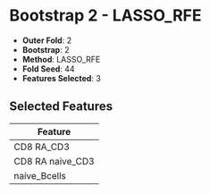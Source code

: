 # Bootstrap 2 - LASSO_RFE

- **Outer Fold**: 2
- **Bootstrap**: 2
- **Method**: LASSO_RFE
- **Fold Seed**: 44
- **Features Selected**: 3

## Selected Features

| Feature |
|---------|
| CD8 RA_CD3 |
| CD8 RA naive_CD3 |
| naive_Bcells |
